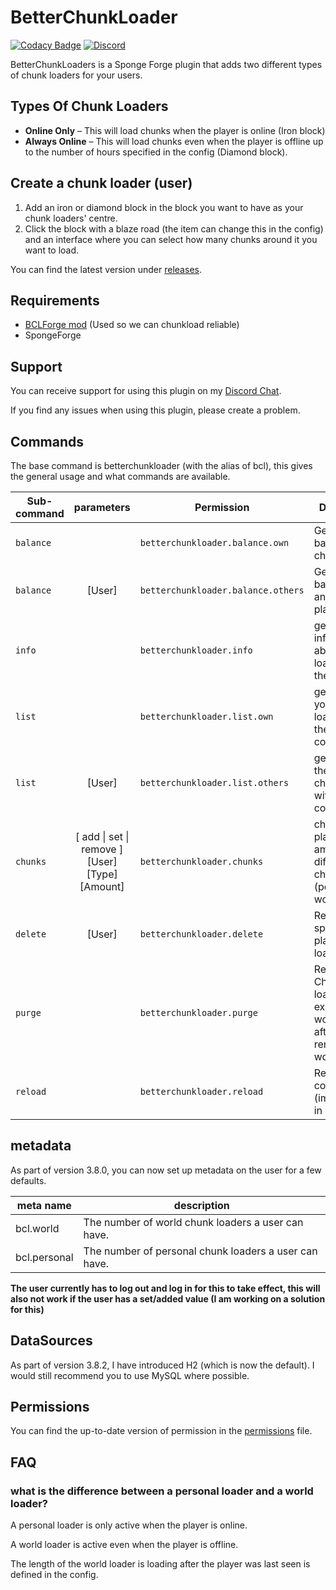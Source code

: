 # BetterChunkLoader

[![Codacy Badge][codacy_img]][codacy_link]
[![Discord][discord_img]][discordLink]

BetterChunkLoaders is a Sponge Forge plugin that adds two different types of
chunk loaders for your users.

## Types Of Chunk Loaders

- **Online Only** – This will load chunks when the player is online (Iron block)
- **Always Online** – This will load chunks even when the player is offline up
  to the number of hours specified in the config (Diamond block).

## Create a chunk loader (user)

1. Add an iron or diamond block in the block you want to have as your chunk
   loaders' centre.
2. Click the block with a blaze road (the item can change this in the config)
   and an interface where you can select how many chunks around it you want to
   load.

You can find the latest version under [releases][release_link].

## Requirements

- [BCLForge mod][bcl_forge_mod] (Used so we can chunkload reliable)
- SpongeForge

## Support

You can receive support for using this plugin on my [Discord Chat][discordLink].

If you find any issues when using this plugin, please create a problem.

## Commands

The base command is betterchunkloader (with the alias of bcl), this gives the
general usage and what commands are available.

| Sub-command        | parameters           | Permission  | Description |
| ------------- |:-------------: | -----| ----- |
| `balance` |   | `betterchunkloader.balance.own` | Get your balance of chunkloaders.
| `balance` | [User]  | `betterchunkloader.balance.others` | Get your balance of  another player
| `info` |  | `betterchunkloader.info`  | get general information about chunk loaders on the server.
| `list` |  | `betterchunkloader.list.own` | get a list of your chunk loaders with the coordinates.
| `list` | [User] | `betterchunkloader.list.others` | get a list of the users chunk loaders with the coordinates.
| `chunks` | [ add \| set \| remove ] [User] [Type] [Amount] | `betterchunkloader.chunks` | change a players amount of the different chunk loaders (personal or world)
| `delete` | [User] | `betterchunkloader.delete`  | Remove the specified players chunk loaders.
| `purge` |  | `betterchunkloader.purge` | Remove Chunk loaders in not existing worlds (eg. after removing a world)
| `reload` |  | `betterchunkloader.reload` | Reloads the configuration (implemented in v.3.8.RC3)

## metadata

As part of version 3.8.0, you can now set up metadata on the user for a few
defaults.

| meta name        | description |
| ------------- | ----- |
| bcl.world | The number of world chunk loaders a user can have. |
| bcl.personal | The number of personal chunk loaders a user can have. |

**The user currently has to log out and log in for this to take effect, this
will also not work if the user has a set/added value (I am working on a solution
for this)**

## DataSources

As part of version 3.8.2, I have introduced H2 (which is now the default). I
would still recommend you to use MySQL where possible.

## Permissions

You can find the up-to-date version of permission in
the [permissions][permissions] file.

## FAQ

### what is the difference between a personal loader and a world loader?

A personal loader is only active when the player is online.

A world loader is active even when the player is offline.

The length of the world loader is loading after the player was last seen is
defined in the config.

[discordLink]: https://discord.gg/MD6qGAd

[discord_img]: https://img.shields.io/badge/Support-Discord-7289DA.svg

[codacy_img]: https://app.codacy.com/project/badge/Grade/810a7bcaa5364dfe972195da262d028b

[codacy_link]: https://www.codacy.com/app/KasperFranz/BetterChunkLoader?utm_source=github.com&utm_medium=referral&utm_content=KasperFranz/BetterChunkLoader&utm_campaign=badger

[bcl_forge_mod]: https://github.com/KasperFranz/BCLForgeLib

[release_link]: https://github.com/KasperFranz/BetterChunkLoader/releases

[permissions]: /src/main/java/guru/franz/mc/bcl/utils/Permission.java

